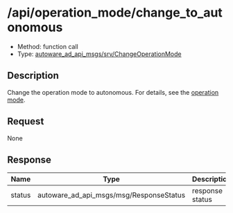 # /api/operation_mode/change_to_autonomous

- Method: function call
- Type: [autoware_ad_api_msgs/srv/ChangeOperationMode](../../../types/autoware_ad_api_msgs/srv/change_operation_mode.md)

## Description

Change the operation mode to autonomous. For details, see the [operation mode](./index.md).

## Request

None

## Response

| Name   | Type                                    | Description     |
| ------ | --------------------------------------- | --------------- |
| status | autoware_ad_api_msgs/msg/ResponseStatus | response status |
